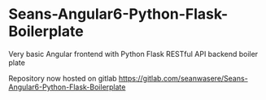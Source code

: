 # Seans-Angular6-Python-Flask-Boilerplate
Very basic Angular frontend with Python Flask RESTful API backend boiler plate

Repository now hosted on gitlab
https://gitlab.com/seanwasere/Seans-Angular6-Python-Flask-Boilerplate
